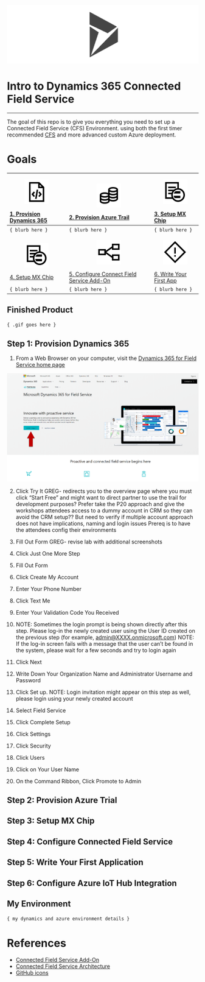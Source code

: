 
<img src="imgs/md/dyn-logo.png">

# Intro to Dynamics 365 Connected Field Service
---
The goal of this repo is to give you everything you need to set up a Connected Field Service (CFS) Environment. using both the first timer recommended [CFS](https://appsource.microsoft.com/en-us/product/dynamics-365/mscrm.58666c7d-65ee-452d-8708-70b4d471d4c0) and more advanced custom Azure deployment.

# Goals
| <p align="center"><img src="imgs/md/code-file.svg" width="64"></p> [1. Provision Dynamics 365](Assets/HoloToolkit/Input/README.md) | <p align="center"><img src="imgs/md/resources.svg" width="64"></p> [2. Provision Azure Trail](Assets/HoloToolkit/Sharing/README.md) | <p align="center"><img src="imgs/md/generics.svg" width="64"></p> [3. Setup MX Chip](Assets/HoloToolkit/SpatialMapping/README.md) |
| :- | :- | :- |
| `{ blurb here }` | `{ blurb here }` | `{ blurb here }` |
| <p align="center"><img src="imgs/md/generics.svg" width="64"></p> [4. Setup MX Chip](Assets/HoloToolkit/SpatialMapping/README.md) | <p align="center"><img src="imgs/md/linq.svg" width="64"></p> [5. Configure Connect Field Service Add-On](Assets/HoloToolkit/SpatialUnderstanding/README.md) | <p align="center"><img src="imgs/md/exception.svg" width="64"></p> [6. Write Your First App](Assets/HoloToolkit/SpatialUnderstanding/README.md) |
| `{ blurb here }` | `{ blurb here }` | `{ blurb here }` |

## Finished Product
`{ .gif goes here }`


## Step 1: Provision Dynamics 365


1.	From a Web Browser on your computer, visit the [Dynamics 365 for Field Service home page](https://www.microsoft.com/en-us/dynamics365/field-service.png)

<img src="imgs/provision-dyn-field-service-homepage.png">

2.	Click Try It GREG- redirects you to the overview page where you must click “Start Free” and might want to direct partner to use the trail for development purposes?
Prefer take the P20 approach and give the workshops attendees access to a dummy account in CRM so they can avoid the CRM setup?? But need to verify if multiple account approach does not have implications, naming and login issues
Prereq is to have the attendees config their environments

3.	Fill Out Form  GREG- revise lab with additional screenshots

4.	Click Just One More Step
5.	Fill Out Form

6.	Click Create My Account

7.	Enter Your Phone Number

8.	Click Text Me

9.	Enter Your Validation Code You Received

10.	NOTE: Sometimes the login prompt is being shown directly after this step.
Please log-in the newly created user using the User ID created on the previous step (for example, admin@XXXX.onmicrosoft.com)
NOTE: If the log-in screen fails with a message that the user can’t be found in the system, please wait for a few seconds and try to login again

11.	Click Next

12.	Write Down Your Organization Name and Administrator Username and Password

13.	Click Set up. NOTE: Login invitation might appear on this step as well, please login using your newly created account

14.	Select Field Service

15.	Click Complete Setup

16.	Click Settings

17.	Click Security

18.	Click Users

19.	Click on Your User Name

20.	On the Command Ribbon, Click Promote to Admin

## Step 2: Provision Azure Trial

## Step 3: Setup MX Chip

## Step 4: Configure Connected Field Service

## Step 5: Write Your First Application

## Step 6: Configure Azure IoT Hub Integration


## My Environment
`{ my dynamics and azure environment details }`

# References
- [Connected Field Service Add-On](https://appsource.microsoft.com/en-us/product/dynamics-365/mscrm.58666c7d-65ee-452d-8708-70b4d471d4c0)
- [Connected Field Service Architecture](https://docs.microsoft.com/en-us/dynamics365/customer-engagement/field-service/developer/connected-field-service-architecture)
- [GitHub icons](https://gist.github.com/rxaviers/7360908)
